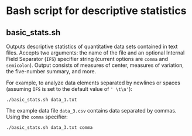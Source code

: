 # Bash script for descriptive statistics

## **basic_stats.sh**
Outputs descriptive statistics of quantitative data sets contained in text files. Accepts two arguments: the name of the file and an optional Internal Field Separator (`IFS`) specifier string (current options are `comma` and `semicolon`). Output consists of measures of center, measures of variation, the five-number summary, and more.

For example, to analyze data elements separated by newlines or spaces (assuming `IFS` is set to the default value of `' \t\n'`):
```
./basic_stats.sh data_1.txt
```
The example data file `data_3.csv` contains data separated by commas. Using the `comma` specifier:
```
./basic_stats.sh data_3.txt comma
```
